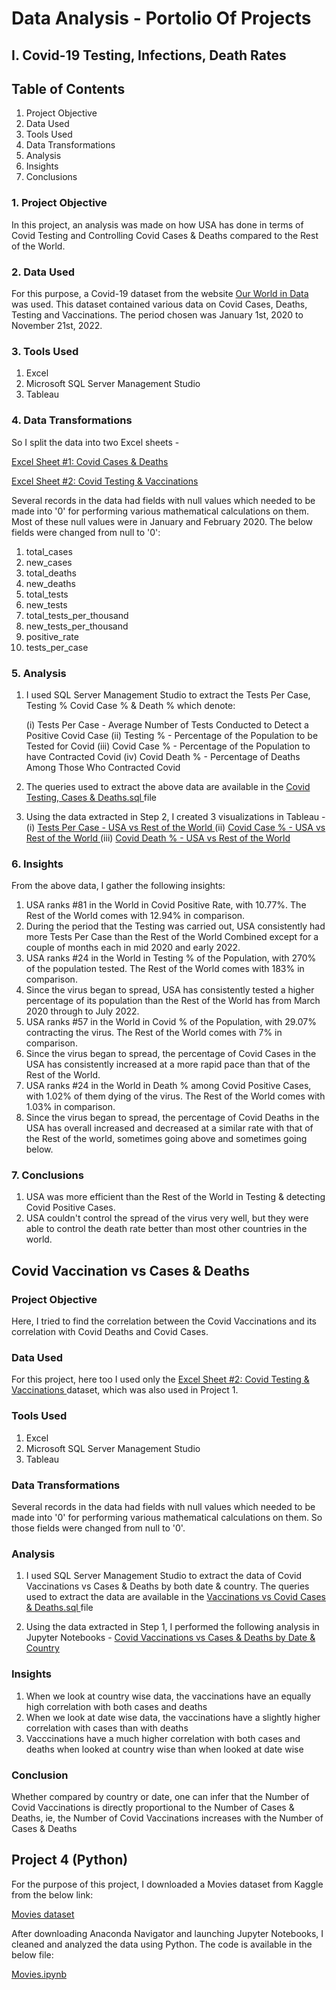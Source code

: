 # Data Analysis - Portolio Of Projects

## I. Covid-19 Testing, Infections, Death Rates

## Table of Contents

1. Project Objective
2. Data Used
3. Tools Used
4. Data Transformations
5. Analysis
6. Insights
7. Conclusions

### 1. Project Objective

In this project, an analysis was made on how USA has done in terms of Covid Testing and Controlling Covid Cases & Deaths compared to the Rest of the World. 

### 2. Data Used

For this purpose, a Covid-19 dataset from the website <a href = "https://ourworldindata.org/covid-deaths"> Our World in Data </a> was used. This dataset contained various data on Covid Cases, Deaths, Testing and Vaccinations. The period chosen was January 1st, 2020 to November 21st, 2022. 

### 3. Tools Used

1. Excel
2. Microsoft SQL Server Management Studio
3. Tableau

### 4. Data Transformations

So I split the data into two Excel sheets - 

<a href = "https://docs.google.com/spreadsheets/d/1CjLnLv_ut9UO1hZPHKjjKm4udFNUBc8z/edit#gid=1391408898"> Excel Sheet #1: Covid Cases & Deaths </a>

<a href = "https://docs.google.com/spreadsheets/d/1tbjElTWQUju5wL6IIH2W14F-32-lJ8n5/edit?usp=share_link&ouid=106525515537823506540&rtpof=true&sd=true"> Excel Sheet #2: Covid Testing & Vaccinations </a>

Several records in the data had fields with null values which needed to be made into '0' for performing various mathematical calculations on them. Most of these null values were in January and February 2020. The below fields were changed from null to '0':

1. total_cases
2. new_cases
3. total_deaths
4. new_deaths
5. total_tests
6. new_tests
7. total_tests_per_thousand
8. new_tests_per_thousand
9. positive_rate
10. tests_per_case

### 5. Analysis

1. I used SQL Server Management Studio to extract the Tests Per Case, Testing % Covid Case % & Death % which denote:

    (i) Tests Per Case - Average Number of Tests Conducted to Detect a Positive Covid Case
    (ii) Testing % - Percentage of the Population to be Tested for Covid
    (iii) Covid Case % - Percentage of the Population to have Contracted Covid
    (iv) Covid Death % - Percentage of Deaths Among Those Who Contracted Covid

2. The queries used to extract the above data are available in the <a href = "https://github.com/rahulshankariyer/PortolioProject/blob/main/Covid-19/Covid%20Testing%2C%20Cases%20%26%20Deaths.sql"> Covid Testing, Cases & Deaths.sql </a> file 

3. Using the data extracted in Step 2, I created 3 visualizations in Tableau - 
    (i) <a href = "https://public.tableau.com/app/profile/rahul5702/viz/CovidTestsCasesDeaths/Tests_1#1"> Tests Per Case - USA vs Rest of the World </a>
    (ii) <a href = "https://public.tableau.com/app/profile/rahul5702/viz/CovidTestsCasesDeaths/Cases"> Covid Case % - USA vs Rest of the World </a>
    (iii) <a href = "https://public.tableau.com/app/profile/rahul5702/viz/CovidTestsCasesDeathsPart2/Deaths"> Covid Death % - USA vs Rest of the World </a>
    
### 6. Insights

From the above data, I gather the following insights:

1. USA ranks #81 in the World in Covid Positive Rate, with 10.77%. The Rest of the World comes with 12.94% in comparison.
2. During the period that the Testing was carried out, USA consistently had more Tests Per Case than the Rest of the World Combined except for a couple of months each in mid 2020 and early 2022.
3. USA ranks #24 in the World in Testing % of the Population, with 270% of the population tested. The Rest of the World comes with 183% in comparison.
4. Since the virus began to spread, USA has consistently tested a higher percentage of its population than the Rest of the World has from March 2020 through to July 2022.
5. USA ranks #57 in the World in Covid % of the Population, with 29.07% contracting the virus. The Rest of the World comes with 7% in comparison.
5. Since the virus began to spread, the percentage of Covid Cases in the USA has consistently increased at a more rapid pace than that of the Rest of the World. 
6. USA ranks #24 in the World in Death % among Covid Positive Cases, with 1.02% of them dying of the virus. The Rest of the World comes with 1.03% in comparison.
7. Since the virus began to spread, the percentage of Covid Deaths in the USA has overall increased and decreased at a similar rate with that of the Rest of the world, sometimes going above and sometimes going below.

### 7. Conclusions

1. USA was more efficient than the Rest of the World in Testing & detecting Covid Positive Cases.
2. USA couldn't control the spread of the virus very well, but they were able to control the death rate better than most other countries in the world.

## Covid Vaccination vs Cases & Deaths

### Project Objective

Here, I tried to find the correlation between the Covid Vaccinations and its correlation with Covid Deaths and Covid Cases.

### Data Used

For this project, here too I used only the <a href = "https://docs.google.com/spreadsheets/d/1tbjElTWQUju5wL6IIH2W14F-32-lJ8n5/edit?usp=share_link&ouid=106525515537823506540&rtpof=true&sd=true"> Excel Sheet #2: Covid Testing & Vaccinations </a> dataset, which was also used in Project 1.

### Tools Used

1. Excel
2. Microsoft SQL Server Management Studio
3. Tableau

### Data Transformations

Several records in the data had fields with null values which needed to be made into '0' for performing various mathematical calculations on them. So those fields were changed from null to '0'.

### Analysis

1. I used SQL Server Management Studio to extract the data of Covid Vaccinations vs Cases & Deaths by both date & country. The queries used to extract the data are available in the <a href = "https://github.com/rahulshankariyer/PortolioProject/blob/main/Covid-19/Vaccinations%20vs%20Covid%20Cases%20%26%20Deaths.sql"> Vaccinations vs Covid Cases & Deaths.sql </a> file 

2. Using the data extracted in Step 1, I performed the following analysis in Jupyter Notebooks - <a href = "https://github.com/rahulshankariyer/PortolioProject/blob/main/Covid-19/Covid%2019%20Vaccinations%20vs%20Cases%20%26%20Deaths.ipynb"> Covid Vaccinations vs Cases & Deaths by Date & Country </a>

### Insights

1. When we look at country wise data, the vaccinations have an equally high correlation with both cases and deaths
2. When we look at date wise data, the vaccinations have a slightly higher correlation with cases than with deaths
3. Vacccinations have a much higher correlation with both cases and deaths when looked at country wise than when looked at date wise

### Conclusion

Whether compared by country or date, one can infer that the Number of Covid Vaccinations is directly proportional to the Number of Cases & Deaths, ie, the Number of Covid Vaccinations increases with the Number of Cases & Deaths

## Project 4 (Python)

For the purpose of this project, I downloaded a Movies dataset from Kaggle from the below link:

<a href = "https://www.kaggle.com/datasets/danielgrijalvas/movies"> Movies dataset </a>

After downloading Anaconda Navigator and launching Jupyter Notebooks, I cleaned and analyzed the data using Python. The code is available in the below file:

<a href = "Project 4/Movies.ipynb"> Movies.ipynb </a>
